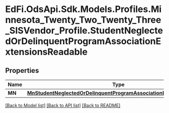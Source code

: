 # EdFi.OdsApi.Sdk.Models.Profiles.Minnesota_Twenty_Two_Twenty_Three_SISVendor_Profile.StudentNeglectedOrDelinquentProgramAssociationExtensionsReadable
## Properties

Name | Type | Description | Notes
------------ | ------------- | ------------- | -------------
**MN** | [**MnStudentNeglectedOrDelinquentProgramAssociationExtensionReadable**](MnStudentNeglectedOrDelinquentProgramAssociationExtensionReadable.md) |  | [optional] 

[[Back to Model list]](../README.md#documentation-for-models) [[Back to API list]](../README.md#documentation-for-api-endpoints) [[Back to README]](../README.md)

